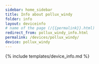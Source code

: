 ```yaml
---
sidebar: home_sidebar
title: Info about pollux_windy
folder: info
layout: deviceinfo
# name of the page (/{{permalink}}.html)
redirect_from: pollux_windy_info.html
permalink: /devices/pollux_windy/
device: pollux_windy
---
```

{% include templates/device_info.md %}
